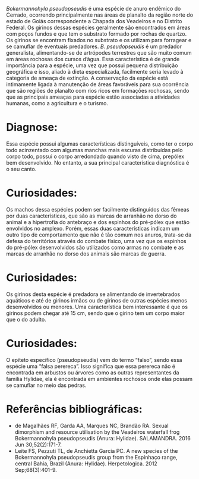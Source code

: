 ﻿*Bokermannohyla pseudopseudis* é uma espécie de anuro <glossario>endêmico</glossario> do Cerrado, ocorrendo principalmente nas áreas de planalto da região norte do estado de Goiás correspondente a Chapada dos Veadeiros e no Distrito Federal. Os girinos dessas espécies geralmente são encontrados em áreas com poços fundos e que tem o substrato formado por rochas de quartzo. Os girinos se encontram fixados no substrato e os utilizam para <glossario>forragear</glossario> e se camuflar de eventuais predadores. 
*B. pseudopseudis* é um <glossario>predador generalista</glossario>, alimentando-se de artrópodes terrestres que são muito comum em áreas rochosas dos cursos d’água. Essa característica é de grande importância para a espécie, uma vez que possui pequena distribuição geográfica e isso, aliado à dieta especializada, facilmente seria levado à categoria de ameaça de extinção. A conservação da espécie está intimamente ligada à manutenção de áreas favoráveis para sua ocorrência que são regiões de planalto com rios ricos em formações rochosas, sendo que as principais ameaças para espécie estão associadas a atividades humanas, como a agricultura e o turismo.


# Diagnose:
Essa espécie possui algumas características distinguíveis, como ter o corpo todo acinzentado com algumas manchas mais escuras distribuídas pelo corpo todo, possui o corpo arredondado quando visto de cima, <glossario>prepólex</glossario> bem desenvolvido. No entanto, a sua principal característica diagnóstica é o seu canto.


# Curiosidades:
Os machos dessa espécies podem ser facilmente distinguidos das fêmeas por duas características, que são as marcas de arranhão no dorso do animal e a hipertrofia do antebraço e dos espinhos do pré-pólex que estão envolvidos no <glossario>amplexo</glossario>. Porém, essas duas características indicam um outro tipo de comportamento que não é tão comum nos anuros, trata-se da defesa do territórios através do combate físico, uma vez que os espinhos do pré-pólex desenvolvidos são utilizados como armas no combate e as marcas de arranhão no dorso dos animais são marcas de guerra.


# Curiosidades:
Os girinos desta espécie é predadora se alimentando de invertebrados aquáticos e até de girinos irmãos ou de girinos de outras espécies menos desenvolvidos ou menores. Uma característica bem interessante é que os girinos podem chegar até 15 cm, sendo que o girino tem um corpo maior que o do adulto.


# Curiosidades:
O <glossario>epíteto específico</glossario> (pseudopseudis) vem do termo “falso”, sendo essa espécie uma “falsa perereca”. Isso significa que essa perereca não é encontrada em arbustos ou árvores como as outras representantes da família Hylidae, ela é encontrada em ambientes rochosos onde elas possam se camuflar no meio das pedras.


# Referências bibliográficas:
* de Magalhães RF, Garda AA, Marques NC, Brandão RA. Sexual dimorphism and resource utilisation by the Veadeiros waterfall frog Bokermannohyla pseudopseudis (Anura: Hylidae). SALAMANDRA. 2016 Jun 30;52(2):171-7.
* Leite FS, Pezzuti TL, de Anchietta Garcia PC. A new species of the Bokermannohyla pseudopseudis group from the Espinhaço range, central Bahia, Brazil (Anura: Hylidae). Herpetologica. 2012 Sep;68(3):401-9.
